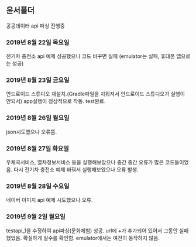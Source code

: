 ## 윤서폴더

공공데이터 api 파싱 진행중


### 2019년 8월 22일 목요일
전기차 충전소 api 예제 성공했으나 코드 바꾸면 실패
(emulator는 실패, 휴대폰 앱으로는 성공)


### 2019년 8월 23일 금요일
안드로이드 스튜디오 재설치.(Gradle파일을 지워져서 안드로이드 스튜디오가 실행이 안되서)
app실행이 정상적으로 작동.
test완료.


### 2019년 8월 26일 월요일
json시도했으나 오류뜸.


### 2019년 8월 27일 화요일
우체국서비스, 열차정보서비스 등을 실행해보았으나 중간 중간 오류가 많은 코드들이었음.
다시 전기차 충전소 예제 바꿔서 실행해보았으나 오류 발생.


### 2019년 8월 28일 수요일
네이버 이미지 api 예제 시도했으나 오류.


### 2019년 9월 2일 월요일
testapi_1을 수정하여 api파싱(문화체험) 성공.
url에 +가 추가되어 있어서 그동안 실패했었음. 확실하게 실수를 확인함.
emulator에서는 여전히 동작하지 않음.

